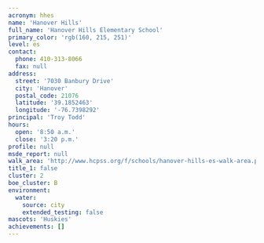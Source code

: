 ```yaml
---
acronym: hhes
name: 'Hanover Hills'
full_name: 'Hanover Hills Elementary School'
primary_color: 'rgb(160, 215, 251)'
level: es
contact:
  phone: 410-313-8066
  fax: null
address:
  street: '7030 Banbury Drive'
  city: 'Hanover'
  postal_code: 21076
  latitude: '39.1852463'
  longitude: '-76.7398292'
principal: 'Troy Todd'
hours:
  open: '8:50 a.m.'
  close: '3:20 p.m.'
profile: null
msde_report: null
walk_area: 'http://www.hcpss.org/f/schools/hanover-hills-es-walk-area.pdf'
title_1: false
cluster: 2
boe_cluster: B
environment:
  water:
    source: city
    extended_testing: false
mascots: 'Huskies'
achievements: []
---
```

